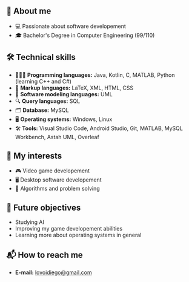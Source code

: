 ## 👾 About me
- 💻 Passionate about software developement
- 🎓 Bachelor's Degree in Computer Engineering (99/110)
## 🛠️ Technical skills 
- 👨🏻‍💻 **Programming languages:** Java, Kotlin, C, MATLAB, Python (learning C++ and C#)
- 📄 **Markup languages:** LaTeX, XML, HTML, CSS
- 📐 **Software modeling languages:** UML
- 🔍 **Query languages:** SQL
- 🗂️ **Database:** MySQL
- 🖥️ **Operating systems:** Windows, Linux
- 🛠️ **Tools:** Visual Studio Code, Android Studio, Git, MATLAB, MySQL Workbench, Astah UML, Overleaf
## 🎯 My interests
- 🎮 Video game developement
- 🖥️ Desktop software developement
- 🧩 Algorithms and problem solving
## 🚩 Future objectives
- Studying AI
- Improving my game developement abilities
- Learning more about operating systems in general
## 📬 How to reach me
- **E-mail:** lovoidiego@gmail.com
